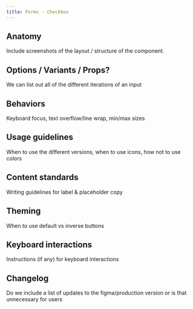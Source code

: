 ```yaml
---
title: Forms - Checkbox
---
```


## Anatomy

Include screenshots of the layout / structure of the component.

## Options / Variants / Props?

We can list out all of the different iterations of an input

## Behaviors

Keyboard focus, text overflow/line wrap, min/max sizes

## Usage guidelines

When to use the different versions, when to use icons, how not to use colors

## Content standards

Writing guidelines for label & placeholder copy

## Theming

When to use default vs inverse buttons

## Keyboard interactions

Instructions (if any) for keyboard interactions

## Changelog

Do we include a list of updates to the figma/production version or is that unnecessary for users
